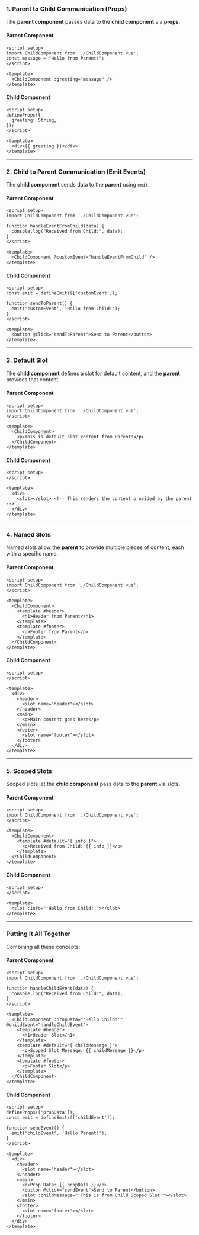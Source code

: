 ### **1. Parent to Child Communication (Props)**

The **parent component** passes data to the **child component** via **props**.

#### Parent Component
```vue
<script setup>
import ChildComponent from './ChildComponent.vue';
const message = "Hello from Parent!";
</script>

<template>
  <ChildComponent :greeting="message" />
</template>
```

#### Child Component
```vue
<script setup>
defineProps({
  greeting: String,
});
</script>

<template>
  <div>{{ greeting }}</div>
</template>
```

---

### **2. Child to Parent Communication (Emit Events)**

The **child component** sends data to the **parent** using `emit`.

#### Parent Component
```vue
<script setup>
import ChildComponent from './ChildComponent.vue';

function handleEventFromChild(data) {
  console.log("Received from Child:", data);
}
</script>

<template>
  <ChildComponent @customEvent="handleEventFromChild" />
</template>
```

#### Child Component
```vue
<script setup>
const emit = defineEmits(['customEvent']);

function sendToParent() {
  emit('customEvent', 'Hello from Child!');
}
</script>

<template>
  <button @click="sendToParent">Send to Parent</button>
</template>
```

---

### **3. Default Slot**

The **child component** defines a slot for default content, and the **parent** provides that content.

#### Parent Component
```vue
<script setup>
import ChildComponent from './ChildComponent.vue';
</script>

<template>
  <ChildComponent>
    <p>This is default slot content from Parent!</p>
  </ChildComponent>
</template>
```

#### Child Component
```vue
<script setup>
</script>

<template>
  <div>
    <slot></slot> <!-- This renders the content provided by the parent -->
  </div>
</template>
```

---

### **4. Named Slots**

Named slots allow the **parent** to provide multiple pieces of content, each with a specific name.

#### Parent Component
```vue
<script setup>
import ChildComponent from './ChildComponent.vue';
</script>

<template>
  <ChildComponent>
    <template #header>
      <h1>Header from Parent</h1>
    </template>
    <template #footer>
      <p>Footer from Parent</p>
    </template>
  </ChildComponent>
</template>
```

#### Child Component
```vue
<script setup>
</script>

<template>
  <div>
    <header>
      <slot name="header"></slot>
    </header>
    <main>
      <p>Main content goes here</p>
    </main>
    <footer>
      <slot name="footer"></slot>
    </footer>
  </div>
</template>
```

---

### **5. Scoped Slots**

Scoped slots let the **child component** pass data to the **parent** via slots.

#### Parent Component
```vue
<script setup>
import ChildComponent from './ChildComponent.vue';
</script>

<template>
  <ChildComponent>
    <template #default="{ info }">
      <p>Received from Child: {{ info }}</p>
    </template>
  </ChildComponent>
</template>
```

#### Child Component
```vue
<script setup>
</script>

<template>
  <slot :info="'Hello from Child!'"></slot>
</template>
```

---

### **Putting It All Together**

Combining all these concepts:

#### Parent Component
```vue
<script setup>
import ChildComponent from './ChildComponent.vue';

function handleChildEvent(data) {
  console.log("Received from Child:", data);
}
</script>

<template>
  <ChildComponent :propData="'Hello Child!'" @childEvent="handleChildEvent">
    <template #header>
      <h1>Header Slot</h1>
    </template>
    <template #default="{ childMessage }">
      <p>Scoped Slot Message: {{ childMessage }}</p>
    </template>
    <template #footer>
      <p>Footer Slot</p>
    </template>
  </ChildComponent>
</template>
```

#### Child Component
```vue
<script setup>
defineProps(['propData']);
const emit = defineEmits(['childEvent']);

function sendEvent() {
  emit('childEvent', 'Hello Parent!');
}
</script>

<template>
  <div>
    <header>
      <slot name="header"></slot>
    </header>
    <main>
      <p>Prop Data: {{ propData }}</p>
      <button @click="sendEvent">Send to Parent</button>
      <slot :childMessage="'This is from Child Scoped Slot'"></slot>
    </main>
    <footer>
      <slot name="footer"></slot>
    </footer>
  </div>
</template>
```